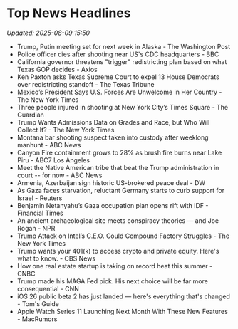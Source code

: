 # Top News Headlines

_Updated: 2025-08-09 15:50_

- Trump, Putin meeting set for next week in Alaska - The Washington Post
- Police officer dies after shooting near US's CDC headquarters - BBC
- California governor threatens "trigger" redistricting plan based on what Texas GOP decides - Axios
- Ken Paxton asks Texas Supreme Court to expel 13 House Democrats over redistricting standoff - The Texas Tribune
- Mexico’s President Says U.S. Forces Are Unwelcome in Her Country - The New York Times
- Three people injured in shooting at New York City’s Times Square - The Guardian
- Trump Wants Admissions Data on Grades and Race, but Who Will Collect It? - The New York Times
- Montana bar shooting suspect taken into custody after weeklong manhunt - ABC News
- Canyon Fire containment grows to 28% as brush fire burns near Lake Piru - ABC7 Los Angeles
- Meet the Native American tribe that beat the Trump administration in court -- for now - ABC News
- Armenia, Azerbaijan sign historic US-brokered peace deal - DW
- As Gaza faces starvation, reluctant Germany starts to curb support for Israel - Reuters
- Benjamin Netanyahu’s Gaza occupation plan opens rift with IDF - Financial Times
- An ancient archaeological site meets conspiracy theories — and Joe Rogan - NPR
- Trump Attack on Intel’s C.E.O. Could Compound Factory Struggles - The New York Times
- Trump wants your 401(k) to access crypto and private equity. Here's what to know. - CBS News
- How one real estate startup is taking on record heat this summer - CNBC
- Trump made his MAGA Fed pick. His next choice will be far more consequential - CNN
- iOS 26 public beta 2 has just landed — here's everything that's changed - Tom's Guide
- Apple Watch Series 11 Launching Next Month With These New Features - MacRumors